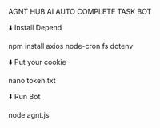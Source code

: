 AGNT HUB AI AUTO COMPLETE TASK BOT

⬇️ Install Depend

npm install axios node-cron fs dotenv

⬇️ Put your cookie

nano token.txt

⬇️ Run Bot

node agnt.js
